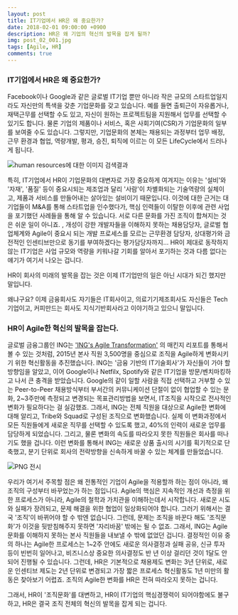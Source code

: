 ```yaml
---
layout: post
title: IT기업에서 HR은 왜 중요한가?
date: 2018-02-01 09:00:00 +0900
description: HR은 왜 기업의 혁신의 발목을 잡게 될까?
img: post_02_001.jpg 
tags: [Agile, HR]
comments: true
---
```


### IT기업에서 HR은 왜 중요한가?

Facebook이나 Google과 같은 글로벌 IT기업 뿐만 아니라 작은 규모의 스타트업일지라도 자신만의 특색을 갖춘 기업문화를 갖고 있습니다. 예를 들면 출퇴근이 자유롭거나, 재택근무를 선택할 수도 있고, 자신이 원하는 프로젝트팀을 지원해서 업무를 선택할 수 있기도 합니다. 물론 기업의 제품이나 서비스, 혹은 사회기여(CSR)가 기업문화의 일부를 보여줄 수도 있습니다. 그렇지만, 기업문화의 본체는 채용되는 과정부터 업무 배정, 근무 환경과 협업, 역량개발, 평과, 승진, 퇴직에 이르는 이 모든 LifeCycle에서 드러나게 됩니다. 



![human resources에 대한 이미지 검색결과](http://www.thebluediamondgallery.com/pictures/human-resources.jpg)



특히, IT기업에서 HR이 기업문화의 대변자로 가장 중요하게 여겨지는 이유는 '설비'와 '자재', '품질' 등이 중요시되는 제조업과 달리 '사람'이 차별화되는 기술역량의 실체이고, 제품과 서비스를 만들어내는 살아있는 설비이기 때문입니다. 이것에 대한 근거는 대기업들이 M&A를 통해 스타트업을 인수했다가, 핵심 인력들이 이탈한 이후에 관련 사업을 포기했던 사례들을 통해 알 수 있습니다. 서로 다른 문화를 가진 조직이 합쳐지는 것은 쉬운 일이 아니죠. , 개성이 강한 개발자들을 이해하지 못하는 채용담당자, 글로벌 협업체계와 Agile이 중요시 되는 개발 프로세스를 모르는 근무환경 담당자, 상대평가와 금전적인 인센티브만으로 동기를 부여하겠다는 평가담당자까지... HR이 제대로 동작하지 않는 IT기업은 사업 규모와 역량을 키워나갈 기회를 알아서 포기하는 것과 다름 없다는 얘기가 여기서 나오는 겁니다.

HR이 회사의 미래의 발목을 잡는 것은 이제 IT기업만의 일은 아닌 시대가 되긴 했지만 말입니다.

왜냐구요? 이제 금융회사도 자기들은 IT회사이고, 의료기기제조회사도 자신들은 Tech 기업이고, 커피만드는 회사도 지식기반회사라고 이야기하고 있으니 말입니다.



### HR이 Agile한 혁신의 발목을 잡는다.

글로벌 금융그룹인 ING는 ['ING's Agile Transformation'](https://www.mckinsey.com/industries/financial-services/our-insights/ings-agile-transformation#0) 의 매킨지 리포트를 통해서 볼 수 있는 것처럼, 2015년 본사 직원 3,500명을 중심으로 조직을 Agile하게 변화시키기 위한 혁신활동을 추진했습니다. ING는 '금융 기반의 IT기술회사'가  자신들이 가야 할 방향임을 알았고, 이어 Google이나 Netfilx, Spotify와 같은 IT기업을 방문/벤치마킹하고 나서 큰 충격을 받았습니다. Google의 같이 일할 사람을 직접 선택하고 거부할 수 있는 Peer-to-Peer 채용방식부터 부서간의 커뮤니케이션 단절이 없이 협업할 수 있는 문화, 2~3주만에 측정되고 변경되는 목표관리방법을 보면서, IT조직을 시작으로 전사적인 변화가 필요하다는 걸 실감했죠. 그래서, ING는 전체 직원을 대상으로 Agile한 변화에 대해 알리고, Tribe와 Squad로 구성된 조직으로 변화했습니다. 실제 이 변화과정에서 모든 직원들에게 새로운 직무를 선택할 수 있도록 했고, 40%의 인력이 새로운 업무를 담당하게 되었습니다. 그리고, 물론 변화의 속도를 따라오지 못한 직원들은 회사를 떠나기도 했을 겁니다. 이런 변화를 통해서 ING는 새로운 상품 출시의 시기를 획기적으로 단축했고, 분기 단위로 회사의 전략방향을 신속하게 바꿀 수 있는 체계를 만들었습니다.



![PNG 전시](https://www.mckinsey.com/~/media/McKinsey/Industries/Financial%20Services/Our%20Insights/INGs%20agile%20transformation/SVG%20QWeb_ING_ex1.ashx)



우리가 여기서 주목할 점은 왜 전통적인 기업이 Agile을 적용할까 하는 점이 아니라, 왜 조직의 구성부터 바꾸었는가 하는 점입니다. Agile의 핵심은 지속적인 개선과 측정을 위한 프로세스가 아니라, Agile의 철학과 가치관을 이해하는데서 시작합니다. 새로운 시도와 실패가 장려되고, 문제 해결을 위한 협업이 일상화되어야 합니다. 그러기 위해서는 결국 '조직'이 바뀌어야 할 수 밖엔 없습니다. 그런데, 문제는 조직을 바꾼다 해도 '조직문화'가 이것을 뒷받침해주지 못하면 '자리바꿈' 밖에는 될 수 없죠. 그래서, ING는 Agile 문화를 이해하지 못하는 본사 직원들을 내보낼 수 밖에 없었던 겁니다. 결정적인 이유 중의 하나는 Agile한 프로세스는 1~2주 안에도 새로운 의사결정과 실패 공유, 신규 투자 등이 빈번히 일어나고, 비즈니스상 중요한 의사결정도 반 년 이상 걸리던 것이 1달도 안되어 진행될 수 있습니다. 그런데, HR은 기본적으로 채용제도 변화는 3년 단위로, 새로운 인센티브 제도는 2년 단위로 변경되고 가장 짧은 프로세스 혁신활동도 1년 미만의 활동은 찾아보기 어렵죠. 조직의 Agile한 변화를 HR은 전혀 따라오지 못하는 겁니다.

그래서, HR이 '조직문화'를 대변하고, HR이 IT기업의 핵심경쟁력이 되어야함에도 불구하고, HR은 결국 조직 전체의 혁신의 발목을 잡게 되는 겁니다.